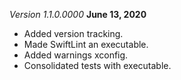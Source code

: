 *Version 1.1.0.0000* **June 13, 2020**

- Added version tracking.
- Made SwiftLint an executable.
- Added warnings xconfig.
- Consolidated tests with executable.

